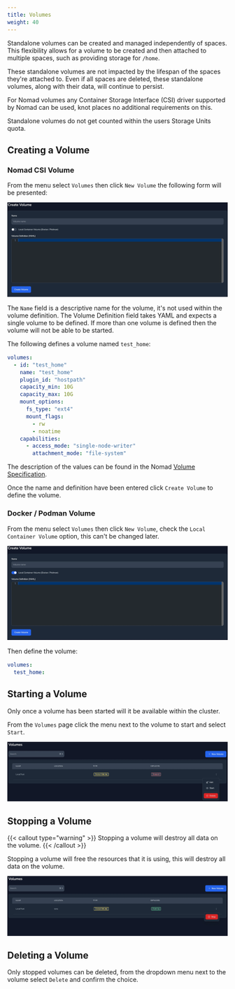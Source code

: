 ```yaml
---
title: Volumes
weight: 40
---
```


Standalone volumes can be created and managed independently of spaces. This flexibility allows for a volume to be created and then attached to multiple spaces, such as providing storage for `/home`.

These standalone volumes are not impacted by the lifespan of the spaces they're attached to. Even if all spaces are deleted, these standalone volumes, along with their data, will continue to persist.

For Nomad volumes any Container Storage Interface (CSI) driver supported by Nomad can be used, knot places no additional requirements on this.

Standalone volumes do not get counted within the users Storage Units quota.

## Creating a Volume

### Nomad CSI Volume

From the menu select `Volumes` then click `New Volume` the following form will be presented:

![Create Volume](create-volume.webp)

The `Name` field is a descriptive name for the volume, it's not used within the volume definition. The Volume Definition field takes YAML and expects a single volume to be defined. If more than one volume is defined then the volume will not be able to be started.

The following defines a volume named `test_home`:

```yaml
volumes:
  - id: "test_home"
    name: "test_home"
    plugin_id: "hostpath"
    capacity_min: 10G
    capacity_max: 10G
    mount_options:
      fs_type: "ext4"
      mount_flags:
        - rw
        - noatime
    capabilities:
      - access_mode: "single-node-writer"
        attachment_mode: "file-system"
```

The description of the values can be found in the Nomad [Volume Specification](https://developer.hashicorp.com/nomad/docs/other-specifications/volume).

Once the name and definition have been entered click `Create Volume` to define the volume.

### Docker / Podman Volume

From the menu select `Volumes` then click `New Volume`, check the `Local Container Volume` option, this can't be changed later.

![Create Local Volume](create-local-volume.webp)

Then define the volume:

```yaml
volumes:
  test_home:
```

## Starting a Volume

Only once a volume has been started will it be available within the cluster.

From the `Volumes` page click the menu next to the volume to start and select `Start`.

![Start a Volume](volume-menu.webp)

## Stopping a Volume

{{< callout type="warning" >}}
  Stopping a volume will destroy all data on the volume.
{{< /callout >}}

Stopping a volume will free the resources that it is using, this will destroy all data on the volume.

![Stop a Volume](stop-volume.webp)

## Deleting a Volume

Only stopped volumes can be deleted, from the dropdown menu next to the volume select `Delete` and confirm the choice.

